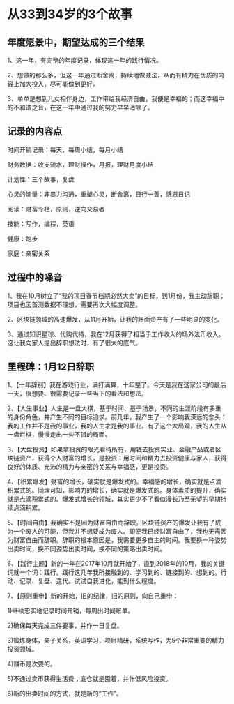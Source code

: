 # 从33到34岁的3个故事

## 年度愿景中，期望达成的三个结果

1、这一年，有完整的年度记录，体现这一年的践行情况。

2、想做的那么多，但这一年通过断舍离，持续地做减法，从而有精力在优质的内容上加大投入，尽可能做到更好。

3、单单是想到儿女相伴身边，工作带给我经济自由，我便是幸福的；而这幸福中的不和谐之音，在这一年中通过我的努力早早消除了。

## 记录的内容点

时间开销记录：每天，每周小结，每月小结

财务数据：收支流水，理财操作，月报，理财月度小结

计划性：三个故事，复盘

心灵的能量：非暴力沟通，重塑心灵，断舍离，日行一善，感恩日记

阅读：财富专栏，原则，逆向交易者

技能：写作，编程，英语

健康：跑步

家庭：亲密关系

## 过程中的噪音

1、我在10月树立了“我的项目春节档期必然大卖”的目标，到1月份，我主动辞职；项目也因首测数据不理想，需要再次大幅度调整。

2、区块链领域的高速爆发，从11月开始，让我的账面资产有了一些明显的变化。

3、通过知识星球、代购代持，我在12月获得了相当于工作收入的场外法币收入。这让我向家人提出辞职想法时，有了很大的底气。


## 里程碑：1月12日辞职

1、【十年辞别】我在游戏行业，满打满算，十年整了。今天是我在这家公司的最后一天，很想要、很需要记录一些当下的看法和想法。

2、【人生事业】人生是一盘大棋，基于时间、基于场景，不同的生涯阶段有多重的身份角色，并产生不同的目标追求。前几年，我产生了一个影响我深远的念头：我的工作并不是我的事业，我的人生才是我的事业。有了这个大局观，我的人生从一盘烂棋，慢慢走出一些不错的局面。

3、【大盘投资】如果拿投资的眼光看待所有，用钱去投资实业、金融产品或者区块链资产，获得个人财富的增长，是投资；用时间和精力去投资健康与家人，获得良好的体质、充沛的精力与亲密的关系与幸福感，更是投资。

4、【积累爆发】财富的增长，确实就是爆发式的。幸福感的增长，确实就是点滴积累式的。同理可知，影响力的增长，确实就是爆发式的。身体素质的提升，确实就是点滴积累式的。爆发式增长的领域，其实更少不了看似漫长乃至无望的早期持续点滴积累。

5、【时间自由】我确实不是因为财富自由而辞职。区块链资产的爆发让我有了成为一个废人的可能，但我并不想要成为废人。即便我已经财富自由了，我也无需因为财富自由而辞职。辞职的根本原因是，我需要更多自主的时间。我要换一种姿势出卖时间，换不同姿势出卖时间，换不同的策略出卖时间。

6、【践行主题】新的一年在2017年10月就开始了，直到2018年的10月，我的关键词就一个词：践行。践行这几年我所接触到的、学习到的、链接到的、想到的。行动、记录、复盘、迭代。试试自我进化，能到什么程度。

7、【原则重申】新的开始，旧的纪律，旧的原则，向自己重申：

1)继续忠实地记录时间开销，每周出时间账单。

2)确保每天完成三件要事，并作一日复盘。

3)锻炼身体，亲子关系，英语学习，项目精研，系统写作，为5个非常重要的精力投资领域。

4)赚币是次要的。

5)不通过卖币获得生活费；底仓就是囤着，并作低风险投资。

6)新的出卖时间的方式，就是新的“工作”。
